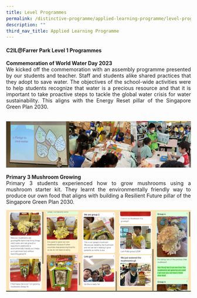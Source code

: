 ```yaml
---
title: Level Programmes
permalink: /distinctive-programme/applied-learning-programme/level-programmes/
description: ""
third_nav_title: Applied Learning Programme
---
```

#### C2IL@Farrer Park Level 1 Programmes 

<div style="text-align: justify;"><strong>Commemoration of World Water Day 2023</strong><br />
We kicked off the commemoration with an assembly programme presented by our students and teacher. Staff and students alike shared practices that they adopt to save water. The objectives of the school-wide activities were to help students recognize that water is a precious resource and that it is important to take proactive steps to tackle the global water crisis for water sustainability. This aligns with the Energy Reset pillar of the Singapore Green Plan 2030.</div>

<div style="text-align: justify;">​</div>

![](/images/ALP/Picture4.png)

<div style="text-align: justify;">
<p><strong>Primary 3 Mushroom Growing</strong><br />
Primary 3 students experienced how to grow mushrooms using a mushroom starter kit. They learnt the environmentally friendly way to produce our own food that aligns with building a Resilient Future pillar of the Singapore Green Plan 2030.</p>
</div>

![](/images/ALP/Picture5.png)